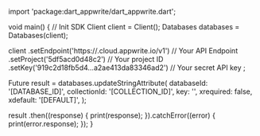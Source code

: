 import 'package:dart_appwrite/dart_appwrite.dart';

void main() { // Init SDK
  Client client = Client();
  Databases databases = Databases(client);

  client
    .setEndpoint('https://<REGION>.cloud.appwrite.io/v1') // Your API Endpoint
    .setProject('5df5acd0d48c2') // Your project ID
    .setKey('919c2d18fb5d4...a2ae413da83346ad2') // Your secret API key
  ;

  Future result = databases.updateStringAttribute(
    databaseId: '[DATABASE_ID]',
    collectionId: '[COLLECTION_ID]',
    key: '',
    xrequired: false,
    xdefault: '[DEFAULT]',
  );

  result
    .then((response) {
      print(response);
    }).catchError((error) {
      print(error.response);
  });
}